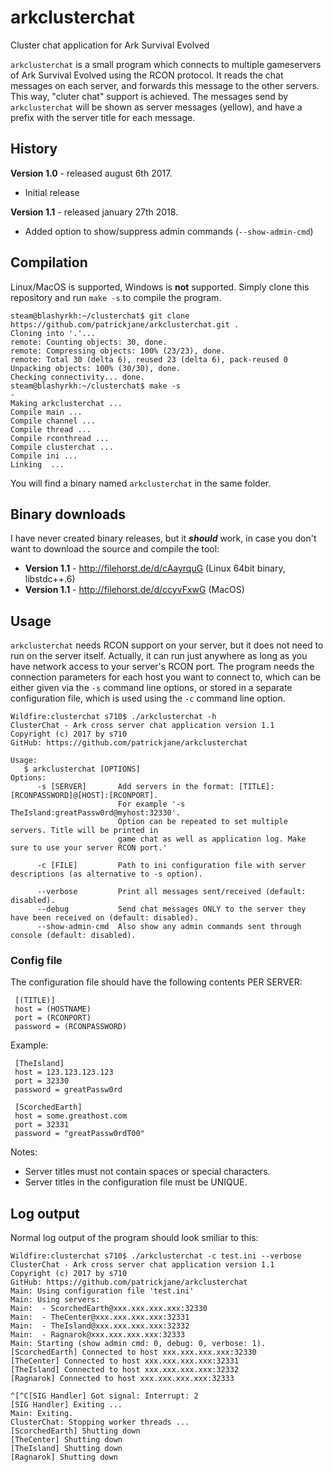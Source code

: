 # arkclusterchat
Cluster chat application for Ark Survival Evolved

`arkclusterchat` is a small program which connects to multiple gameservers of Ark Survival Evolved using the RCON protocol. It reads the chat messages on each server, and forwards this message to the other servers. This way, "cluter chat" support is achieved.
The messages send by `arkclusterchat` will be shown as server messages (yellow), and have a prefix with the server title for each message.
## History
**Version 1.0** - released august 6th 2017.    

- Initial release    

**Version 1.1** - released january 27th 2018.    

- Added option to show/suppress admin commands (`--show-admin-cmd`)


## Compilation
Linux/MacOS is supported, Windows is **not** supported. Simply clone this repository and run `make -s` to compile the program.

    steam@blashyrkh:~/clusterchat$ git clone https://github.com/patrickjane/arkclusterchat.git .
    Cloning into '.'...
    remote: Counting objects: 30, done.
    remote: Compressing objects: 100% (23/23), done.
    remote: Total 30 (delta 6), reused 23 (delta 6), pack-reused 0
    Unpacking objects: 100% (30/30), done.
    Checking connectivity... done.
    steam@blashyrkh:~/clusterchat$ make -s
    -
    Making arkclusterchat ...
    Compile main ...
    Compile channel ...
    Compile thread ...
    Compile rconthread ...
    Compile clusterchat ...
    Compile ini ...
    Linking  ...

You will find a binary named `arkclusterchat` in the same folder.

## Binary downloads
I have never created binary releases, but it ***should*** work, in case you don't want to download the source and compile the tool:

- **Version 1.1** - http://filehorst.de/d/cAayrquG (Linux 64bit binary, libstdc++.6)
- **Version 1.1** - http://filehorst.de/d/ccyvFxwG (MacOS)

## Usage
`arkclusterchat` needs RCON support on your server, but it does not need to run on the server itself. Actually, it can run just anywhere as long as you have network access to your server's RCON port.
The program needs the connection parameters for each host you want to connect to, which can be either given via the `-s` command line options, or stored in a separate configuration file, which is used using the `-c` command line option.

    Wildfire:clusterchat s710$ ./arkclusterchat -h
    ClusterChat - Ark cross server chat application version 1.1
    Copyright (c) 2017 by s710
    GitHub: https://github.com/patrickjane/arkclusterchat

    Usage:
       $ arkclusterchat [OPTIONS]
    Options:
          -s [SERVER]       Add servers in the format: [TITLE]:[RCONPASSWORD]@[HOST]:[RCONPORT].
                            For example '-s TheIsland:greatPassw0rd@myhost:32330'.
                            Option can be repeated to set multiple servers. Title will be printed in
                            game chat as well as application log. Make sure to use your server RCON port.'

          -c [FILE]         Path to ini configuration file with server descriptions (as alternative to -s option).

          --verbose         Print all messages sent/received (default: disabled).
          --debug           Send chat messages ONLY to the server they have been received on (default: disabled).
          --show-admin-cmd  Also show any admin commands sent through console (default: disabled).

### Config file
The configuration file should have the following contents PER SERVER:

     [(TITLE)]    
     host = (HOSTNAME)    
     port = (RCONPORT)    
     password = (RCONPASSWORD)    

 Example:

     [TheIsland]    
     host = 123.123.123.123    
     port = 32330    
     password = greatPassw0rd    

     [ScorchedEarth]    
     host = some.greathost.com    
     port = 32331    
     password = "greatPassw0rdT00"    

Notes:
 - Server titles must not contain spaces or special characters.
 - Server titles in the configuration file must be UNIQUE.
 
 ## Log output
 Normal log output of the program should look smiliar to this:
 
    Wildfire:clusterchat s710$ ./arkclusterchat -c test.ini --verbose
    ClusterChat - Ark cross server chat application version 1.1
    Copyright (c) 2017 by s710
    GitHub: https://github.com/patrickjane/arkclusterchat
    Main: Using configuration file 'test.ini'
    Main: Using servers:
    Main:  - ScorchedEarth@xxx.xxx.xxx.xxx:32330
    Main:  - TheCenter@xxx.xxx.xxx.xxx:32331
    Main:  - TheIsland@xxx.xxx.xxx.xxx:32332
    Main:  - Ragnarok@xxx.xxx.xxx.xxx:32333
    Main: Starting (show admin cmd: 0, debug: 0, verbose: 1).
    [ScorchedEarth] Connected to host xxx.xxx.xxx.xxx:32330
    [TheCenter] Connected to host xxx.xxx.xxx.xxx:32331
    [TheIsland] Connected to host xxx.xxx.xxx.xxx:32332
    [Ragnarok] Connected to host xxx.xxx.xxx.xxx:32333

    ^[^C[SIG Handler] Got signal: Interrupt: 2
    [SIG Handler] Exiting ...
    Main: Exiting.
    ClusterChat: Stopping worker threads ...
    [ScorchedEarth] Shutting down
    [TheCenter] Shutting down
    [TheIsland] Shutting down
    [Ragnarok] Shutting down
